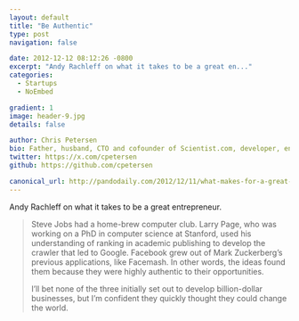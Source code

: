 ```yaml
---
layout: default
title: "Be Authentic"
type: post
navigation: false

date: 2012-12-12 08:12:26 -0800
excerpt: "Andy Rachleff on what it takes to be a great en..."
categories:
  - Startups
  - NoEmbed

gradient: 1
image: header-9.jpg
details: false

author: Chris Petersen
bio: Father, husband, CTO and cofounder of Scientist.com, developer, entrepreneur and technologist.
twitter: https://x.com/cpetersen
github: https://github.com/cpetersen

canonical_url: http://pandodaily.com/2012/12/11/what-makes-for-a-great-entrepreneur/
---
```



Andy Rachleff on what it takes to be a great entrepreneur.

 >
 >
 > Steve Jobs had a home-brew computer club. Larry Page, who was working on a PhD in computer science at Stanford, used his understanding of ranking in academic publishing to develop the crawler that led to Google. Facebook grew out of Mark Zuckerberg’s previous applications, like Facemash. In other words, the ideas found them because they were highly authentic to their opportunities.
 >
 > I’ll bet none of the three initially set out to develop billion-dollar businesses, but I’m confident they quickly thought they could change the world.
 >
 >
